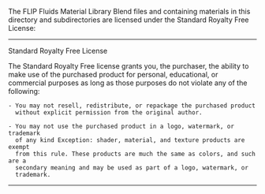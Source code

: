 The FLIP Fluids Material Library Blend files and containing materials in this directory
and subdirectories are licensed under the Standard Royalty Free License:

--------------------------------------------------------------------------------

Standard Royalty Free License

The Standard Royalty Free license grants you, the purchaser, the ability to make 
use of the purchased product for personal, educational, or commercial purposes 
as long as those purposes do not violate any of the following:

    - You may not resell, redistribute, or repackage the purchased product 
      without explicit permission from the original author.

    - You may not use the purchased product in a logo, watermark, or trademark 
      of any kind Exception: shader, material, and texture products are exempt 
      from this rule. These products are much the same as colors, and such are a 
      secondary meaning and may be used as part of a logo, watermark, or 
      trademark.

--------------------------------------------------------------------------------